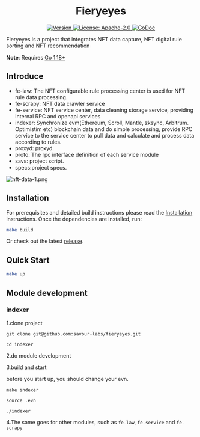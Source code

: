 <!--
parent:
  order: false
-->

<div align="center">
  <h1> Fieryeyes </h1>
</div>

<div align="center">
  <a href="https://github.com/savour-labs/fieryeyes/releases/latest">
    <img alt="Version" src="https://img.shields.io/github/tag/savour-labs/fieryeyes.svg" />
  </a>
  <a href="https://github.com/savour-labs/fieryeyes/blob/main/LICENSE">
    <img alt="License: Apache-2.0" src="https://img.shields.io/github/license/savour-labs/fieryeyes.svg" />
  </a>
  <a href="https://pkg.go.dev/github.com/savour-labs/fieryeyes">
    <img alt="GoDoc" src="https://godoc.org/github.com/savour-labs/fieryeyes?status.svg" />
  </a>
</div>

Fieryeyes is a project that integrates NFT data capture, NFT digital rule sorting and NFT recommendation

**Note**: Requires [Go 1.18+](https://golang.org/dl/)

## Introduce

- fe-law: The NFT configurable rule processing center is used for NFT rule data processing.
- fe-scrapy: NFT data crawler service
- fe-service: NFT service center, data cleaning storage service, providing internal RPC and openapi services
- indexer: Synchronize evm(Ethereum, Scroll, Mantle, zksync, Arbitrum. Optimistim etc) blockchain data and do simple processing, provide RPC service to the service center to pull data and calculate and process data according to rules.
- proxyd: proxyd.
- proto: The rpc interface definition of each service module
- savs: project script.
- specs:project specs.

![nft-data-1.png](https://github.com/savour-labs/savour-docs-chinese/blob/main/images/nft-data-1.png)

## Installation

For prerequisites and detailed build instructions please read the [Installation](https://github.com/savour-labs/fieryeyes/) instructions. Once the dependencies are installed, run:

```bash
make build
```

Or check out the latest [release](https://github.com/savour-labs/fieryeyes).

## Quick Start

```bash
make up
```

## Module development

### indexer

1.clone project

```
git clone git@github.com:savour-labs/fieryeyes.git
```

```
cd indexer
```

2.do module development


3.build and start

before you start up, you should change your evn.

```
make indexer
```
```
source .evn
```
```
./indexer
```

4.The same goes for other modules, such as `fe-law`, `fe-service` and `fe-scrapy`


